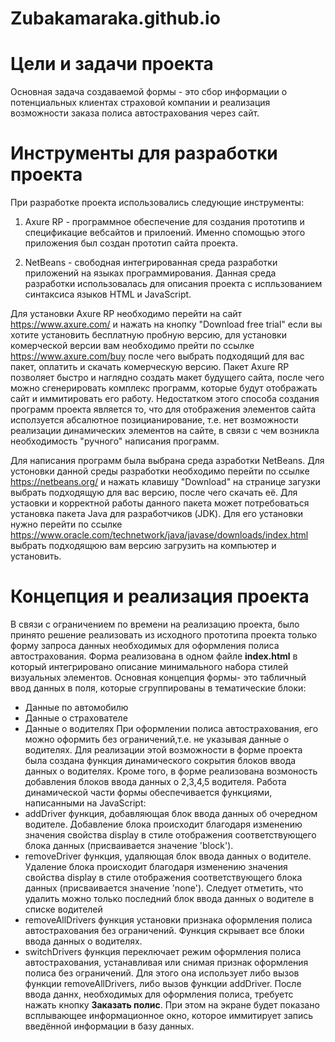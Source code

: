 # Zubakamaraka.github.io
# Цели и задачи проекта
Основная задача создаваемой формы - это сбор информации о потенциальных клиентах страховой компании и реализация возможности заказа полиса автострахования через сайт.
# Инструменты для разработки проекта
При разработке проекта использовались следующие инструменты:
1) Axure RP - программное обеспечение для создания прототипв и спецификацие вебсайтов и прилоений. 
Именно спомощью этого приложения был создан прототип сайта  проекта.

2) NetBeans - свободная интегрированная среда разработки приложений на языках программирования.
Данная среда разработки использовалась для описания проекта с испльзованием синтаксиса языков HTML и JavaScript.

Для установки Axure RP необходимо перейти на сайт https://www.axure.com/ и нажать на кнопку "Download free trial" если вы хотите установить бесплатную пробную версию, для установки комерческой версии вам необходимо прейти по ссылке https://www.axure.com/buy после чего выбрать подходящий для вас пакет, оплатить и скачать комерческую версию.
Пакет Axure RP позволяет быстро и наглядно создать макет будущего сайта, после чего можно сгенерировать комплекс программ, которые будут отображать сайт и иммитировать его работу.
Недостатком этого способа создания программ проекта является то, что для отображения элементов сайта исползуется абсалютное позицианирование, т.е. нет возможности реализации динамических элементов на сайте, в связи с чем возникла необходимость "ручного" написания программ.

Для написания программ была выбрана среда азработки NetBeans. Для устоновки данной среды разработки необходимо перейти по ссылке https://netbeans.org/ и нажать клавишу "Download" на странице загузки выбрать подходящую для вас версию, после чего скачать её.
Для устаовки и корректной работы данного пакета может потребоваться установка пакета Java для разработчиков (JDK). 
Для его установки нужно перейти по ссылке https://www.oracle.com/technetwork/java/javase/downloads/index.html выбрать подходящюю вам версию загрузить на компьютер и установить.
# Концепция и реализация проекта
В связи с ограничением по времени на реализацию проекта, было принято решение реализовать из исходного прототипа проекта только форму запроса данных необходимых для оформления полиса автострахования.
Форма реализована в одном файле **index.html** в  который интегрировано описание минимального набора стилей визуальных элементов.
Основная концепция формы- это табличный ввод данных в поля, которые сгруппированы в тематические блоки:
- Данные по автомобилю 
- Данные о страхователе 
- Данные о водителях
При оформлении полиса автострахования, его можно оформить без ограничений,т.е. не указывая данные о водителях.
Для реализации этой возможности в форме проекта была создана функция динамического сокрытия блоков ввода данных о водителях.
Кроме того, в форме реализована возмоность добавления блоков ввода данных о 2,3,4,5 водителя.
Работа динамической части формы обеспечивается функциями, написанными на JavaScript:
- addDriver функция, добавляющая блок ввода данных об очередном водителе. Добавление блока происходит благодаря изменению значения свойства display в стиле отображения соответствующего блока данных (присваивается значение 'block').
- removeDriver функция, удаляющая блок ввода данных о водителе. Удаление блока происходит благодаря изменению значения свойства display в стиле отображения соответствующего блока данных (присваивается значение 'none'). Следует отметить, что удалить можно только последний блок ввода данных о водителе в списке водителей
- removeAllDrivers функция установки признака оформления полиса автострахования без ограничений. Функция скрывает все блоки ввода данных о водителях. 
- switchDrivers функция переключает режим оформления полиса автострахования, устанавливая или снимая признак оформления полиса без ограничений. Для этого она использует либо вызов функции removeAllDrivers, либо вызов функции addDriver.
После ввода даннх, необходимых для оформления полиса, требуетс нажать кнопку **Заказать полис**. При этом на экране будет показано всплывающее информационное окно, которое иммитирует запись введённой информации в базу данных.
